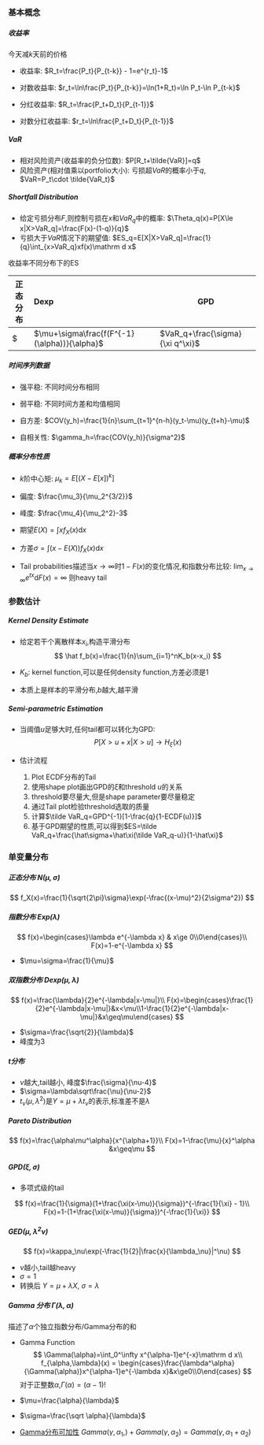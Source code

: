 ### 基本概念

##### 收益率

今天减$k$天前的价格

- 收益率: $R_t=\frac{P_t}{P_{t-k}} - 1=e^{r_t}-1$

- 对数收益率: $r_t=\ln\frac{P_t}{P_{t-k}}=\ln(1+R_t)=\ln P_t-\ln P_{t-k}$

- 分红收益率: $R_t=\frac{P_t+D_t}{P_{t-1}}$

- 对数分红收益率: $r_t=\ln\frac{P_t+D_t}{P_{t-1}}$

##### VaR

- 相对风险资产(收益率的负分位数): $P[R_t+\tilde{VaR}]=q$
- 风险资产(相对值乘以portfolio大小): 亏损超$VaR$的概率小于$q$, $VaR=P_t\cdot \tilde{VaR_t}$

##### Shortfall Distribution

- 给定亏损分布$F$,则控制亏损在$x$和$VaR_q$中的概率: $\Theta_q(x)=P[X\le x|X>VaR_q]=\frac{F(x)-(1-q)}{q}$
- 亏损大于$VaR$情况下的期望值: $ES_q=E[X|X>VaR_q]=\frac{1}{q}\int_{x>VaR_q}xf(x)\mathrm d x$

收益率不同分布下的ES

| 正态分布 | Dexp                                         | GPD                              |
| -------- | :------------------------------------------- | -------------------------------- |
| $        | $\mu+\sigma\frac{f(F^{-1}(\alpha))}{\alpha}$ | $VaR_q+\frac{\sigma}{\xi q^\xi}$ |

##### 时间序列数据

- 强平稳: 不同时间分布相同
- 弱平稳: 不同时间方差和均值相同
- 自方差: $COV(y_h)=\frac{1}{n}\sum_{t=1}^{n-h}(y_t-\mu)(y_{t+h}-\mu)$

- 自相关性: $\gamma_h=\frac{COV(y_h)}{\sigma^2}$

##### 概率分布性质

- $k$阶中心矩: $\mu_k=E[(X-E[x])^k]$
- 偏度: $\frac{\mu_3}{\mu_2^{3/2}}$
- 峰度: $\frac{\mu_4}{\mu_2^2}-3$
- 期望$E(X)=\int xf_X(x)\mathrm d x$
- 方差$\sigma=\int (x-E(X))f_X(x)\mathrm d x$

- Tail probabilities描述当$x\rightarrow\infty$时$1-F(x)$的变化情况,和指数分布比较: $\lim_{x\rightarrow\infty}e^{tx}\mathrm d F(x)=\infty$ 则heavy tail

### 参数估计

##### Kernel Density Estimate

- 给定若干个离散样本$x_i$,构造平滑分布
  $$
  \hat f_b(x)=\frac{1}{n}\sum_{i=1}^nK_b(x-x_i)
  $$

- $K_b$: kernel function,可以是任何density function,方差必须是1

- 本质上是样本的平滑分布,$b$越大,越平滑

##### Semi-parametric Estimation

- 当阈值$u$足够大时,任何tail都可以转化为GPD:
  $$
  P[X>u+x|X>u]\rightarrow H_{\xi}(x)
  $$

- 估计流程
  1. Plot ECDF分布的Tail
  2. 使用shape plot画出GPD的$\hat\xi$和threshold $u$的关系
  3. threshold要尽量大,但是shape parameter要尽量稳定
  4. 通过Tail plot检验threshold选取的质量
  5. 计算$\tilde VaR_q=GPD^{-1}[1-\frac{q}{1-ECDF(u)}]$
  6. 基于GPD期望的性质,可以得到$ES=\tilde VaR_q+\frac{\hat\sigma+\hat\xi(\tilde VaR_q-u)}{1-\hat\xi}$

### 单变量分布

##### 正态分布 N($\mu,\sigma$)

$$
f_X(x)=\frac{1}{\sqrt{2\pi}\sigma}\exp(-\frac{(x-\mu)^2}{2\sigma^2})
$$

##### 指数分布 Exp($\lambda$)

$$
f(x)=\begin{cases}\lambda e^{-\lambda x} & x\ge 0\\0\end{cases}\\
F(x)=1-e^{-\lambda x}
$$

- $\mu=\sigma=\frac{1}{\mu}$

##### 双指数分布 Dexp($\mu,\lambda$)

$$
f(x)=\frac{\lambda}{2}e^{-\lambda|x-\mu|}\\
F(x)=\begin{cases}\frac{1}{2}e^{-\lambda|x-\mu|}&x<\mu\\1-\frac{1}{2}e^{-\lambda|x-\mu|}&x\geq\mu\end{cases}
$$

- $\sigma=\frac{\sqrt{2}}{\lambda}$
- 峰度为3

##### t分布

- $\nu$越大,tail越小, 峰度$\frac{\sigma}{\nu-4}$
- $\sigma=\lambda\sqrt\frac{\nu}{\nu-2}$
- $t_\nu(\mu,\lambda^2)$是$Y=\mu+\lambda t_\nu$的表示,标准差不是$\lambda$

##### Pareto Distribution 

$$
f(x)=\frac{\alpha\mu^\alpha}{x^{\alpha+1}}\\
F(x)=1-\frac{\mu}{x}^\alpha &x\geq\mu
$$

##### GPD$(\xi,\sigma)$

- 多项式级的tail

$$
f(x)=\frac{1}{\sigma}(1+\frac{\xi(x-\mu)}{\sigma})^{-\frac{1}{\xi} - 1}\\
F(x)=1-(1+\frac{\xi(x-\mu)}{\sigma})^{-\frac{1}{\xi}}
$$



##### GED($\mu,\lambda^2\nu$)

$$
f(x)=\kappa_\nu\exp(-\frac{1}{2}|\frac{x}{\lambda_\nu}|^\nu)
$$

- $\nu$越小,tail越heavy
- $\sigma=1$
- 转换后 $Y=\mu+\lambda X$, $\sigma=\lambda$

##### Gamma 分布 $\Gamma(\lambda,\alpha)$

描述了$\alpha$个独立指数分布/Gamma分布的和

- Gamma Function
  $$
  \Gamma(\alpha)=\int_0^\infty x^{\alpha-1}e^{-x}\mathrm d x\\
  f_{\alpha,\lambda}(x) = \begin{cases}\frac{\lambda^\alpha}{\Gamma(\alpha)}x^{\alpha-1}e^{-\lambda x}&x\ge0\\0\end{cases}
  $$
  对于正整数$\alpha$,$\Gamma(\alpha)=(\alpha-1)!$

- $\mu=\frac{\alpha}{\lambda}$
- $\sigma=\frac{\sqrt \alpha}{\lambda}$

- <u>Gamma分布可加性</u> $Gamma(\gamma,\alpha_1,)+Gamma(\gamma,\alpha_2)=Gamma(\gamma,\alpha_1+\alpha_2)$